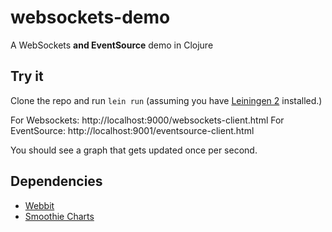 # websockets-demo

A WebSockets **and EventSource** demo in Clojure

## Try it
Clone the repo and run `lein run` (assuming you have [Leiningen 2](http://github.com/technomancy/leiningen) installed.)

For Websockets: http://localhost:9000/websockets-client.html
For EventSource: http://localhost:9001/eventsource-client.html

You should see a graph that gets updated once per second.

## Dependencies
* [Webbit](https://github.com/webbit/webbit)
* [Smoothie Charts](https://github.com/joewalnes/smoothie/)
